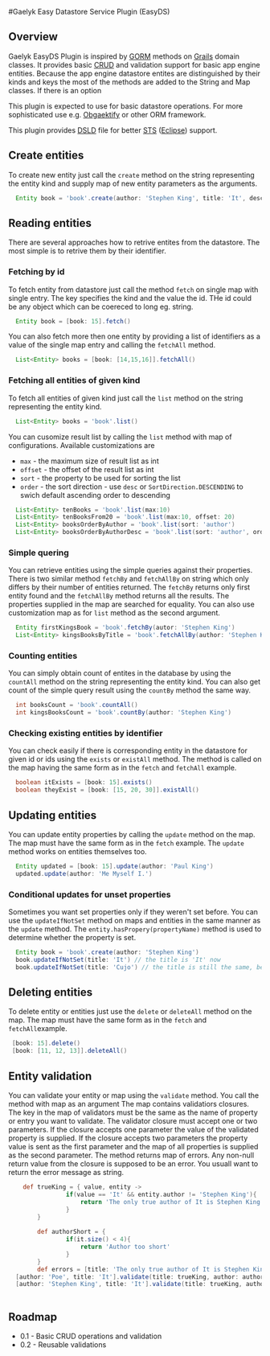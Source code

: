 #Gaelyk Easy Datastore Service Plugin (EasyDS)

## Overview
 Gaelyk EasyDS Plugin is inspired by [GORM](http://grails.org/doc/latest/guide/5.%20Object%20Relational%20Mapping%20\(GORM\).html)
 methods on [Grails](http://grails.org) domain classes. It provides basic [CRUD](http://en.wikipedia.org/wiki/Create,_read,_update_and_delete)
 and validation support for basic app engine entities. Because the app engine datastore
 entites are distinguished by their kinds and keys the most of the methods are added to the String and Map classes.
 If there is an option 
 
 This plugin is expected to use for basic datastore operations. For more sophisticated use e.g.
 [Obgaektify](http://obgaektify.appspot.com/) or other ORM framework.
 
 This plugin provides [DSLD](http://en.appsatori.eu/2011/05/writing-groovy-dsl-descriptors-dsld-for.html) 
 file for better [STS](http://www.springsource.com/developer/sts) ([Eclipse](http://www.eclipse.org )) support.
 
## Create entities
 To create new entity just call the `create` method on the string representing the entity kind and supply
 map of new entity parameters as the arguments.
 
```groovy
  Entity book = 'book'.create(author: 'Stephen King', title: 'It', description: 'Oh, my! This is scary!')
```
## Reading entities
 There are several approaches how to retrive entites from the datastore. The most simple is to retrive
 them by their identifier.
### Fetching by id
 To fetch entity from datastore just call the method `fetch` on single map with single entry.
 The key specifies the kind and the value the id. THe id could be any object which can be coereced to long eg. string.
 
```groovy
  Entity book = [book: 15].fetch()
```
 You can also fetch more then one entity by providing a list of identifiers as a value of the single map entry
 and calling the `fetchAll` method.

```groovy
  List<Entity> books = [book: [14,15,16]].fetchAll()
```

### Fetching all entities of given kind
 To fetch all entities of given kind just call the `list` method on the string representing the entity kind.
 
```groovy
  List<Entity> books = 'book'.list()
```

You can cusomize result list by calling the `list` method with map of configurations. Available customizations
are
 * `max` - the maximum size of result list as int
 * `offset` - the offset of the result list as int
 * `sort` - the property to be used for sorting the list
 * `order` - the sort direction - use `desc` or `SortDirection.DESCENDING` to swich default ascending order to descending

```groovy
  List<Entity> tenBooks = 'book'.list(max:10)
  List<Entity> tenBooksFrom20 = 'book'.list(max:10, offset: 20)
  List<Entity> booksOrderByAuthor = 'book'.list(sort: 'author')
  List<Entity> booksOrderByAuthorDesc = 'book'.list(sort: 'author', order: 'desc')
```

### Simple quering
You can retrieve entities using the simple queries against their properties. There is two similar method
`fetchBy` and `fetchAllBy` on string which only differs by their number of entities returned. The `fetchBy` returns
only first entity found and the `fetchAllBy` method returns all the results. The properties supplied in the
map are searched for equality. You can also use customization map as for `list` method as the second argument.

```groovy
  Entity firstKingsBook = 'book'.fetchBy(autor: 'Stephen King')
  List<Entity> kingsBooksByTitle = 'book'.fetchAllBy(author: 'Stephen King', [sort: 'title']) 
```

### Counting entities
You can simply obtain count of entites in the database by using the `countAll` method on the
string representing the entity kind. You can also get count of the simple query result using
the `countBy` method the same way.

```groovy
  int booksCount = 'book'.countAll()
  int kingsBooksCount = 'book'.countBy(author: 'Stephen King')
```

### Checking existing entities by identifier
You can check easily if there is corresponding entity in the datastore for given id or ids using the
`exists` or `existAll` method. The method is called on the map having the same form as in the `fetch` and `fetchAll`
example.

```groovy
  boolean itExists = [book: 15].exists()
  boolean theyExist = [book: [15, 20, 30]].existAll()
```
## Updating entities
You can update entity properties by calling the `update` method on the map. The map must have the same
form as in the `fetch` example. The `update` method works on entities themselves too.

```groovy
  Entity updated = [book: 15].update(author: 'Paul King')
  updated.update(author: 'Me Myself I.')
```

### Conditional updates for unset properties
Sometimes you want set properties only if they weren't set before. You can use the `updateIfNotSet` method
on maps and entities in the same manner as the `update` method. The `entity.hasPropery(propertyName)` method
is used to determine whether the property is set.

```groovy
  Entity book = 'book'.create(author: 'Stephen King')
  book.updateIfNotSet(title: 'It') // the title is 'It' now
  book.updateIfNotSet(title: 'Cujo') // the title is still the same, because it was already set
```

## Deleting entities
To delete entity or entities just use the `delete` or `deleteAll` method on the map. The map must have the same
form as in the `fetch` and `fetchAll`example. 

```groovy
 [book: 15].delete()
 [book: [11, 12, 13]].deleteAll()
```

## Entity validation
You can validate your entity or map using the `validate` method. You call the method with map as an argument
The map contains validatiors closures. The key in the map of validators must be the same as the name of property
or entry you want to validate. The validator closure must accept one or two parameters. If the closure
accepts one parameter the value of the validated property is supplied. If the closure accepts two parameters
the property value is sent as the first parameter and the map of all properties is supplied as the second parameter.
The method returns map of errors. Any non-null return value from the closure is supposed to be an error. 
You usuall want to return the error message as string.

```groovy
 	def trueKing = { value, entity ->
				if(value == 'It' && entity.author != 'Stephen King'){
					return 'The only true author of It is Stephen King!'
				}
		}
		
		def authorShort = {
				if(it.size() < 4){
					return 'Author too short'
				}
		}
		def errors = [title: 'The only true author of It is Stephen King!', author: 'Author too short']
  [author: 'Poe', title: 'It'].validate(title: trueKing, author: authorShort) == errors
  [author: 'Stephen King', title: 'It'].validate(title: trueKing, author: authorShort) == [:]
  
```


## Roadmap
 
 * 0.1 - Basic CRUD operations and validation
 * 0.2 - Reusable validations